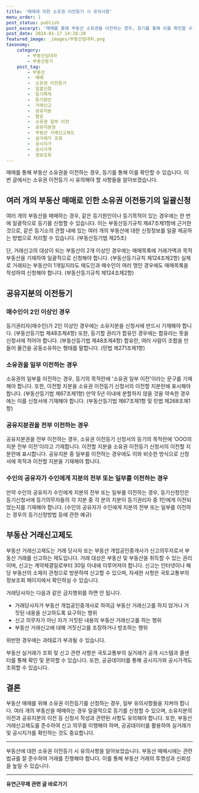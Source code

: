 ```yaml
---
title: '매매에 의한 소유권 이전등기 시 유의사항'
menu_order: 1
post_status: publish
post_excerpt: '매매를 통해 부동산 소유권을 이전하는 경우, 등기를 통해 이를 확인할 수 있습니다. 이번 글에서는 소유권 이전등기 시 유의해야 할 사항들을 알아보겠습니다.'
post_date: 2024-01-17 14:28:20
featured_image: _images/부동산임대차.png
taxonomy:
    category:
        - 부동산임대차
        - 부동산등기
    post_tag:
        - 부동산
        -  매매
        -  소유권 이전등기
        -  일괄신청
        -  등기목적
        -  등기원인
        -  거래신고
        -  공유지분
        -  합유
        -  소유권 일부 이전
        -  공유지분권
        -  부동산 거래신고제도
        -  실거래가 조회
        -  공시지가
        -  공시가격
        -  정보조회
---
```



매매를 통해 부동산 소유권을 이전하는 경우, 등기를 통해 이를 확인할 수 있습니다. 이번 글에서는 소유권 이전등기 시 유의해야 할 사항들을 알아보겠습니다.

## 여러 개의 부동산 매매로 인한 소유권 이전등기의 일괄신청

여러 개의 부동산을 매매하는 경우, 같은 등기원인이나 등기목적이 있는 경우에는 한 번에 일괄적으로 등기를 신청할 수 있습니다. 이는 부동산등기규칙 제47조제1항에 근거한 것으로, 같은 등기소의 관할 내에 있는 여러 개의 부동산에 대한 신청정보를 일괄 제공하는 방법으로 처리할 수 있습니다. (부동산등기법 제25조)

단, 거래신고의 대상이 되는 부동산이 2개 이상인 경우에는 매매목록에 거래가액과 목적부동산을 기재하여 일괄적으로 신청해야 합니다. (부동산등기규칙 제124조제2항) 실제로 거래되는 부동산이 1개일지라도 매도인과 매수인이 여러 명인 경우에도 매매목록을 작성하여 신청해야 합니다. (부동산등기규칙 제124조제2항)

## 공유지분의 이전등기

### 매수인이 2인 이상인 경우

등기권리자(매수인)가 2인 이상인 경우에는 소유지분을 신청서에 반드시 기재해야 합니다. (부동산등기법 제48조제4항) 또한, 등기할 권리가 합유인 경우에는 합유라는 뜻을 신청서에 적어야 합니다. (부동산등기법 제48조제4항) 합유란, 여러 사람이 조합을 만들어 물건을 공동소유하는 형태를 말합니다. (민법 제271조제1항)

### 소유권을 일부 이전하는 경우

소유권의 일부를 이전하는 경우, 등기의 목적란에 '소유권 일부 이전'이라는 문구를 기재해야 합니다. 또한, 이전할 지분을 소유권 이전등기 신청서의 이전할 지분란에 표시해야 합니다. (부동산등기법 제67조제1항) 만약 5년 이내에 분할하지 않을 것을 약속한 경우에는 이를 신청서에 기재해야 합니다. (부동산등기법 제67조제1항 및 민법 제268조제1항)

### 공유지분권을 전부 이전하는 경우

공유지분권을 전부 이전하는 경우, 소유권 이전등기 신청서의 등기의 목적란에 'OOO의 지분 전부 이전'이라고 기재합니다. 이전할 지분을 소유권 이전등기 신청서의 이전할 지분란에 표시합니다. 공유지분 중 일부를 이전하는 경우에도 이와 비슷한 방식으로 신청서에 목적과 이전할 지분을 기재해야 합니다.

### 수인의 공유자가 수인에게 지분의 전부 또는 일부를 이전하는 경우

만약 수인의 공유자가 수인에게 지분의 전부 또는 일부를 이전하는 경우, 등기신청인은 등기신청서에 등기의무자들의 각 지분 중 각 분의 지분이 등기권리자 중 1인에게 이전되었는지를 기재해야 합니다. (수인의 공유자가 수인에게 지분의 전부 또는 일부를 이전하는 경우의 등기신청방법 등에 관한 예규) 

## 부동산 거래신고제도

부동산 거래신고제도는 거래 당사자 또는 부동산 개업공인중개사가 신고의무자로서 부동산 거래를 신고하는 제도입니다. 거래 대상은 부동산 및 부동산을 취득할 수 있는 권리이며, 신고는 계약체결일로부터 30일 이내에 이루어져야 합니다. 신고는 인터넷이나 해당 부동산의 소재지 관청으로 방문하여 신고할 수 있으며, 자세한 사항은 국토교통부의 정보조회 페이지에서 확인하실 수 있습니다.

거래당사자는 다음과 같은 금지행위를 하면 안 됩니다.
- 거래당사자가 부동산 개업공인중개사로 하여금 부동산 거래신고를 하지 않거나 거짓된 내용을 신고하도록 요구하는 행위
- 신고 의무자가 아닌 자가 거짓된 내용의 부동산 거래신고를 하는 행위
- 부동산 거래신고에 대해 거짓신고를 조장하거나 방조하는 행위

위반한 경우에는 과태료가 부과될 수 있습니다.

부동산 실거래가 조회 및 신고 관련 사항은 국토교통부의 실거래가 공개 시스템과 콜센터를 통해 확인 및 문의할 수 있습니다. 또한, 공공데이터를 통해 공시지가와 공시가격도 조회할 수 있습니다.

## 결론

부동산 매매를 위해 소유권 이전등기를 신청하는 경우, 일부 유의사항들을 지켜야 합니다. 여러 개의 부동산을 매매하는 경우 일괄적으로 등기를 신청할 수 있으며, 소유지분의 이전과 공유지분의 이전 등 신청서 작성과 관련된 사항도 유의해야 합니다. 또한, 부동산 거래신고제도를 준수하여 신고 의무를 이행해야 하며, 공공데이터를 활용하여 실거래가 및 공시지가를 확인하는 것도 중요합니다.

- - -

부동산에 대한 소유권 이전등기 시 유의사항을 알아보았습니다. 부동산 매매시에는 관련 법규를 잘 준수하여 거래를 진행해야 합니다. 이를 통해 부동산 거래의 투명성과 신뢰성을 높일 수 있습니다.
<!-- wp:separator -->
<hr class="wp-block-separator has-alpha-channel-opacity"/>
<!-- /wp:separator -->

<!-- wp:group {"backgroundColor":"base","layout":{"type":"constrained"}} -->
<div class="wp-block-group has-base-background-color has-background"><!-- wp:paragraph {"align":"center","fontSize":"medium"} -->
<p class="has-text-align-center has-large-font-size"><strong>유연근무제 관련 글 바로가기</strong></p>
<!-- /wp:paragraph -->


<!-- wp:latest-posts
{"categories":[{"id":11200,"count":19,"description":"","link":"https://uknowlaw.com/category/%ec%9c%a0%ec%97%b0%ea%b7%bc%eb%ac%b4%ec%a0%9c/","name":"유연근무제","slug":"유연근무제","taxonomy":"category","parent":0,"meta":[],"_links":{"self":[{"href":"https://uknowlaw.com/wp-json/wp/v2/categories/11200"}],"collection":[{"href":"https://uknowlaw.com/wp-json/wp/v2/categories"}],"about":[{"href":"https://uknowlaw.com/wp-json/wp/v2/taxonomies/category"}],"wp:post_type":[{"href":"https://uknowlaw.com/wp-json/wp/v2/posts?categories=11200"}],"curies":[{"name":"wp","href":"https://api.w.org/{rel}","templated":true}]}}],"postsToShow":100,"excerptLength":28,"postLayout":"grid","columns":2,"featuredImageAlign":"left","featuredImageSizeSlug":"large","fontSize":"small"} /--></div>
<!-- /wp:group -->